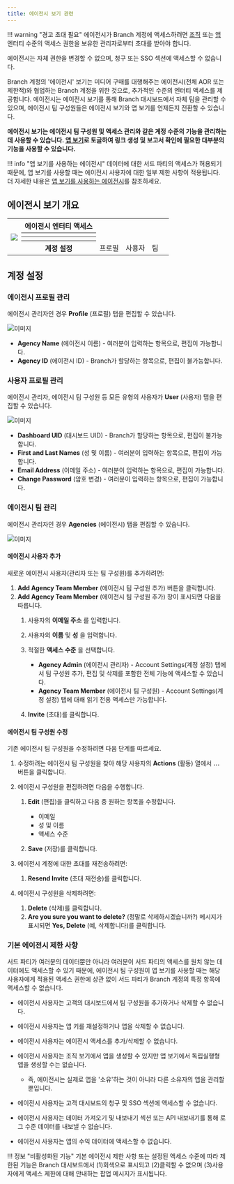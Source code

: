 ```yaml
---
title: 에이전시 보기 관련
---
```

!!! warning "경고 초대 필요"
	에이전시가 Branch 계정에 액세스하려면 [조직](/dashboard/organization-view/#adding-an-agency) 또는 [앱](/dashboard/app-view/#adding-an-agency) 엔터티 수준의 액세스 권한을 보유한 관리자로부터 초대를 받아야 합니다.

  에이전시는 자체 권한을 변경할 수 없으며, 청구 또는 SSO 섹션에 액세스할 수 없습니다.

Branch 계정의 '에이전시' 보기는 미디어 구매를 대행해주는 에이전시(전체 AOR 또는 제한적)와 협업하는 Branch 계정을 위한 것으로, 추가적인 수준의 엔터티 액세스를 제공합니다. 에이전시는 에이전시 보기를 통해 Branch 대시보드에서 자체 팀을 관리할 수 있으며, 에이전시 팀 구성원들은 에이전시 보기와 앱 보기를 언제든지 전환할 수 있습니다.

**에이전시 보기는 에이전시 팀 구성원 및 액세스 관리와 같은 계정 수준의 기능을 관리하는 데 사용할 수 있습니다.  [앱 보기](/dashobard/app-view.md)로 토글하여 링크 생성 및 보고서 확인에 필요한 대부분의 기능을 사용할 수 있습니다.**

!!! info "앱 보기를 사용하는 에이전시"
	데이터에 대한 서드 파티의 액세스가 허용되기 때문에, 앱 보기를 사용할 때는 에이전시 사용자에 대한 일부 제한 사항이 적용됩니다.  더 자세한 내용은 [앱 보기를 사용하는 에이전시](/dashboard/app-view/#agencies-in-app-view)를 참조하세요.

에이전시 보기 개요
----------

<table>
  <tr>
    <th rowspan="5"><img src="/_assets/img/pages/dashboard/access-levels/agency-nav.png"></th>
  </tr>
	<tr>
		<th><b>에이전시 엔터티 액세스</b></th>
		<th></th>
		<th></th>
		<th></th>
		<th></th>
	</tr>
  <tr>
		<th></th>
		<td></td>
		<td></td>
		<td></td>
		<td></td>
	</tr>
	<tr>
		<th></th>
		<td></td>
    <td></td>
		<td></td>
		<td></td>
  </tr>
	<tr>
		<th><b>계정 설정</b></th>
		<td>프로필</td>
		<td>사용자</td>
    <td>팀</td>
		<td></td>
  </tr>
</table>

계정 설정
-----

### 에이전시 프로필 관리

에이전시 관리자인 경우 **Profile** (프로필) 탭을 편집할 수 있습니다.

![이미지](/_assets/img/pages/dashboard/access-levels/agency-profile.png)

* **Agency Name** (에이전시 이름) - 여러분이 입력하는 항목으로, 편집이 가능합니다.
* **Agency ID** (에이전시 ID) - Branch가 할당하는 항목으로, 편집이 불가능합니다.

### 사용자 프로필 관리

에이전시 관리자, 에이전시 팀 구성원 등 모든 유형의 사용자가 **User** (사용자) 탭을 편집할 수 있습니다.

![이미지](/_assets/img/pages/dashboard/access-levels/agency-user.png)

* **Dashboard UID** (대시보드 UID) - Branch가 할당하는 항목으로, 편집이 불가능합니다.
* **First and Last Names** (성 및 이름) - 여러분이 입력하는 항목으로, 편집이 가능합니다.
* **Email Address** (이메일 주소) - 여러분이 입력하는 항목으로, 편집이 가능합니다.
* **Change Password** (암호 변경) - 여러분이 입력하는 항목으로, 편집이 가능합니다.

### 에이전시 팀 관리

에이전시 관리자인 경우 **Agencies** (에이전시) 탭을 편집할 수 있습니다.

![이미지](/_assets/img/pages/dashboard/access-levels/agency-team-add.gif)

#### 에이전시 사용자 추가

새로운 에이전시 사용자(관리자 또는 팀 구성원)를 추가하려면:

1. **Add Agency Team Member** (에이전시 팀 구성원 추가) 버튼을 클릭합니다.
2. **Add Agency Team Member** (에이전시 팀 구성원 추가) 창이 표시되면 다음을 따릅니다.
   1. 사용자의 **이메일 주소** 를 입력합니다.
   2. 사용자의 **이름** 및 **성** 을 입력합니다.
   3. 적절한 **액세스 수준** 을 선택합니다.
      * **Agency Admin** (에이전시 관리자) - Account Settings(계정 설정) 탭에서 팀 구성원 추가, 편집 및 삭제를 포함한 전체 기능에 액세스할 수 있습니다.
      * **Agency Team Member** (에이전시 팀 구성원) - Account Settings(계정 설정) 탭에 대해 읽기 전용 액세스만 가능합니다.

   4. **Invite** (초대)를 클릭합니다.

#### 에이전시 팀 구성원 수정

기존 에이전시 팀 구성원을 수정하려면 다음 단계를 따르세요.

1. 수정하려는 에이전시 팀 구성원을 찾아 해당 사용자의 **Actions** (활동) 열에서 **...** 버튼을 클릭합니다.
2. 에이전시 구성원을 편집하려면 다음을 수행합니다.
   1. **Edit** (편집)을 클릭하고 다음 중 원하는 항목을 수정합니다.
      * 이메일
      * 성 및 이름
      * 액세스 수준

   2. **Save** (저장)를 클릭합니다.

3. 에이전시 계정에 대한 초대를 재전송하려면:
   1. **Resend Invite** (초대 재전송)를 클릭합니다.

4. 에이전시 구성원을 삭제하려면:
   1. **Delete** (삭제)를 클릭합니다.
   2. **Are you sure you want to delete?** (정말로 삭제하시겠습니까?) 메시지가 표시되면 **Yes, Delete** (예, 삭제합니다)를 클릭합니다.

### 기본 에이전시 제한 사항

서드 파티가 여러분의 데이터뿐만 아니라 여러분이 서드 파티의 액세스를 원치 않는 데이터에도 액세스할 수 있기 때문에, 에이전시 팀 구성원이 앱 보기를 사용할 때는 해당 사용자에게 적용된 액세스 권한에 상관 없이 서드 파티가 Branch 계정의 특정 항목에 액세스할 수 없습니다.

* 에이전시 사용자는 고객의 대시보드에서 팀 구성원을 추가하거나 삭제할 수 없습니다.
* 에이전시 사용자는 앱 키를 재설정하거나 앱을 삭제할 수 없습니다.
* 에이전시 사용자는 에이전시 액세스를 추가/삭제할 수 없습니다.
* 에이전시 사용자는 조직 보기에서 앱을 생성할 수 있지만 앱 보기에서 독립실행형 앱을 생성할 수는 없습니다.
  * 즉, 에이전시는 실제로 앱을 '소유'하는 것이 아니라 다른 소유자의 앱을 관리할 뿐입니다.

* 에이전시 사용자는 고객 대시보드의 청구 및 SSO 섹션에 액세스할 수 없습니다.
* 에이전시 사용자는 데이터 가져오기 및 내보내기 섹션 또는 API 내보내기를 통해 로그 수준 데이터를 내보낼 수 없습니다.
* 에이전시 사용자는 앱의 수익 데이터에 액세스할 수 없습니다.

!!! 정보 "비활성화된 기능"
기본 에이전시 제한 사항 또는 설정된 액세스 수준에 따라 제한된 기능은 Branch 대시보드에서 (1)회색으로 표시되고 (2)클릭할 수 없으며 (3)사용자에게 액세스 제한에 대해 안내하는 팝업 메시지가 표시됩니다.
